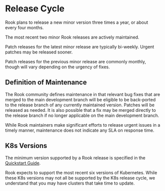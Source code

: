 # Release Cycle

Rook plans to release a new minor version three times a year, or about every four months.

The most recent two minor Rook releases are actively maintained.

Patch releases for the latest minor release are typically bi-weekly.
Urgent patches may be released sooner.

Patch releases for the previous minor release are commonly monthly, though will vary
depending on the urgency of fixes.

## Definition of Maintenance

The Rook community defines maintenance in that relevant bug fixes that are merged to the main
development branch will be eligible to be back-ported to the release branch of any currently
maintained version. Patches will be released as needed. It is also possible that a fix may
be merged directly to the release branch if no longer applicable on the main development branch.

While Rook maintainers make significant efforts to release urgent issues in a timely manner,
maintenance does not indicate any SLA on response time.

## K8s Versions

The minimum version supported by a Rook release is specified in the
[Quickstart Guide](quickstart.md#minimum-version).

Rook expects to support the most recent six versions of Kubernetes. While these K8s
versions may not all be supported by the K8s release cycle, we understand that
you may have clusters that take time to update.
